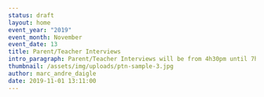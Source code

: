 ```yaml
---
status: draft
layout: home
event_year: "2019"
event_month: November
event_date: 13
title: Parent/Teacher Interviews
intro_paragraph: Parent/Teacher Interviews will be from 4h30pm until 7h30pm
thumbnail: /assets/img/uploads/ptn-sample-3.jpg
author: marc_andre_daigle
date: 2019-11-01 13:11:00
---
```

